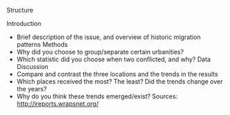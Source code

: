 Structure

Introduction
- Brief description of the issue, and overview of historic migration patterns
Methods
- Why did you choose to group/separate certain urbanities?
- Which statistic did you choose when two conflicted, and why?
Data
Discussion
- Compare and contrast the three locations and the trends in the results
- Which places received the most? The least? Did the trends change over the years?
- Why do you think these trends emerged/exist?
Sources: http://ireports.wrapsnet.org/
